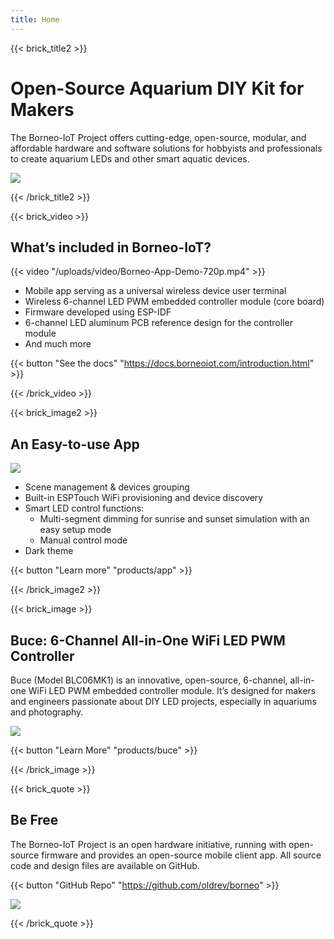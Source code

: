 ```yaml
---
title: Home
---
```


{{< brick_title2 >}}
# Open-Source Aquarium DIY Kit for Makers

The Borneo-IoT Project offers cutting-edge, open-source, modular, and affordable hardware and software solutions for hobbyists and professionals to create aquarium LEDs and other smart aquatic devices.

![](/uploads/photos/home/hero.jpg)

{{< /brick_title2 >}}

{{< brick_video >}}

## What’s included in Borneo-IoT?

{{< video "/uploads/video/Borneo-App-Demo-720p.mp4" >}}

- Mobile app serving as a universal wireless device user terminal
- Wireless 6-channel LED PWM embedded controller module (core board)
- Firmware developed using ESP-IDF
- 6-channel LED aluminum PCB reference design for the controller module
- And much more

{{< button "See the docs" "https://docs.borneoiot.com/introduction.html" >}}


{{< /brick_video >}}


{{< brick_image2 >}}

## An Easy-to-use App

![](/uploads/photos/home/app.png)

- Scene management & devices grouping
- Built-in ESPTouch WiFi provisioning and device discovery
- Smart LED control functions:
    - Multi-segment dimming for sunrise and sunset simulation with an easy setup mode
    - Manual control mode
- Dark theme

{{< button "Learn more" "products/app" >}}

{{< /brick_image2 >}}

{{< brick_image >}}

## Buce: 6-Channel All-in-One WiFi LED PWM Controller

Buce (Model BLC06MK1) is an innovative, open-source, 6-channel, all-in-one WiFi LED PWM embedded controller module. It’s designed for makers and engineers passionate about DIY LED projects, especially in aquariums and photography.

![](/uploads/products/blc06mk1/gallery/blc06mk1-cover.jpg)

{{< button "Learn More" "products/buce" >}}

{{< /brick_image >}}


{{< brick_quote >}}

## Be Free

The Borneo-IoT Project is an open hardware initiative, running with open-source firmware and provides an open-source mobile client app. All source code and design files are available on GitHub.

{{< button "GitHub Repo" "https://github.com/oldrev/borneo" >}}

![](/uploads/photos/home/hero.jpg)

{{< /brick_quote >}}
